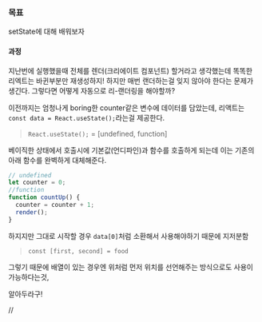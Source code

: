 ### 목표

setState에 대해 배워보자

#### 과정

지난번에 실행했을때 전체를 렌더(크리에이트 컴포넌트) 할거라고 생각했는데 똑똑한 리엑트는 바귄부분만 재생성하지! 하지만 매번 랜더하는걸 잊지 않아야 한다는 문제가 생긴다.
그렇다면 어떻게 자동으로 리-랜더링을 해야할까?

이전까지는 엄청나게 boring한 counter같은 변수에 데이터를 담았는데, 리액트는 `const data = React.useState();`라는걸 제공한다.

> `React.useState();` = [undefined, function]

베이직한 상태에서 호출시에 기본값(언디파인)과 함수를 호출하게 되는데 이는 기존의 아래 함수를 완벽하게 대체해준다.

```javascript
// undefined
let counter = 0;
//function
function countUp() {
  counter = counter + 1;
  render();
}
```

하지지만 그대로 시작할 경우 `data[0]`처럼 소환해서 사용해야하기 때문에 지저분함

> `const [first, second] = food`

그렇기 때문에 배열이 있는 경우엔 위처럼 먼저 위치를 선언해주는 방식으로도 사용이 가능하다는것,

알아두라구!

/\/
